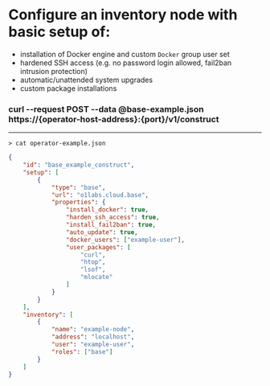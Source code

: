 # Configure an inventory node with basic setup of:
* installation of Docker engine and custom `Docker` group user set
* hardened SSH access (e.g. no password login allowed, fail2ban intrusion protection)
* automatic/unattended system upgrades
* custom package installations

### curl --request POST --data @base-example.json https://{operator-host-address}:{port}/v1/construct
------------
`> cat operator-example.json`
```json
{
    "id": "base_example_construct",
    "setup": [
        {
            "type": "base",
            "url": "o1labs.cloud.base",
            "properties": {
                "install_docker": true,
                "harden_ssh_access": true,
                "install_fail2ban": true,
                "auto_update": true,
                "docker_users": ["example-user"],
                "user_packages": [
                    "curl",
                    "htop",
                    "lsof",
                    "mlocate"
                ]
            }
        }
    ],
    "inventory": [
        {
            "name": "example-node",
            "address": "localhost",
            "user": "example-user",
            "roles": ["base"]
        }
    ]
}
```
